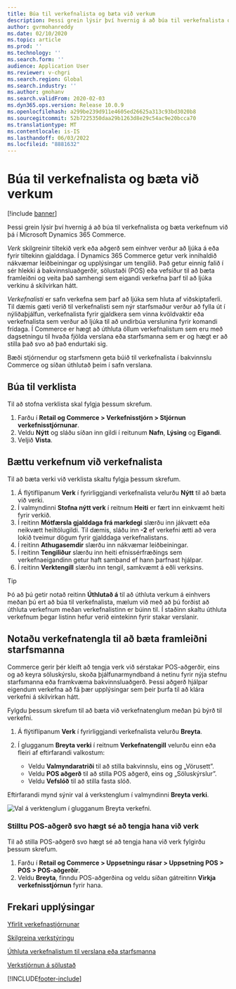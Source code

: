 ```yaml
---
title: Búa til verkefnalista og bæta við verkum
description: Þessi grein lýsir því hvernig á að búa til verkefnalista og bæta verkefnum við þá í Microsoft Dynamics 365 Commerce.
author: gvrmohanreddy
ms.date: 02/10/2020
ms.topic: article
ms.prod: ''
ms.technology: ''
ms.search.form: ''
audience: Application User
ms.reviewer: v-chgri
ms.search.region: Global
ms.search.industry: ''
ms.author: gmohanv
ms.search.validFrom: 2020-02-03
ms.dyn365.ops.version: Release 10.0.9
ms.openlocfilehash: a299be239d911e4605ed26625a313c93bd3020b8
ms.sourcegitcommit: 52b7225350daa29b1263d8e29c54ac9e20bcca70
ms.translationtype: MT
ms.contentlocale: is-IS
ms.lasthandoff: 06/03/2022
ms.locfileid: "8881632"
---
```

# <a name="create-task-lists-and-add-tasks"></a>Búa til verkefnalista og bæta við verkum

[!include [banner](includes/banner.md)]

Þessi grein lýsir því hvernig á að búa til verkefnalista og bæta verkefnum við þá í Microsoft Dynamics 365 Commerce.

*Verk* skilgreinir tiltekið verk eða aðgerð sem einhver verður að ljúka á eða fyrir tiltekinn gjalddaga. Í Dynamics 365 Commerce getur verk innihaldið nákvæmar leiðbeiningar og upplýsingar um tengilið. Það getur einnig falið í sér hlekki á bakvinnsluaðgerðir, sölustaði (POS) eða vefsíður til að bæta framleiðni og veita það samhengi sem eigandi verkefna þarf til að ljúka verkinu á skilvirkan hátt.

*Verkefnalisti* er safn verkefna sem þarf að ljúka sem hluta af viðskiptaferli. Til dæmis gæti verið til verkefnalisti sem nýr starfsmaður verður að fylla út í nýliðaþjálfun, verkefnalista fyrir gjaldkera sem vinna kvöldvaktir eða verkefnalista sem verður að ljúka til að undirbúa verslunina fyrir komandi frídaga. Í Commerce er hægt að úthluta öllum verkefnalistum sem eru með dagsetningu til hvaða fjölda verslana eða starfsmanna sem er og hægt er að stilla það svo að það endurtaki sig.

Bæði stjórnendur og starfsmenn geta búið til verkefnalista í bakvinnslu Commerce og síðan úthlutað þeim í safn verslana.

## <a name="create-a-task-list"></a>Búa til verklista

Til að stofna verklista skal fylgja þessum skrefum.

1. Farðu í **Retail og Commerce \> Verkefnisstjórn \> Stjórnun verkefnisstjórnunar**.
1. Veldu **Nýtt** og sláðu síðan inn gildi í reitunum **Nafn**, **Lýsing** og **Eigandi**.
1. Veljið **Vista**.

## <a name="add-tasks-to-a-task-list"></a>Bættu verkefnum við verkefnalista

Til að bæta verki við verklista skaltu fylgja þessum skrefum.
 
1. Á flýtiflipanum **Verk** í fyrirliggjandi verkefnalista velurðu **Nýtt** til að bæta við verki.
1. Í valmyndinni **Stofna nýtt verk** í reitnum **Heiti** er fært inn einkvæmt heiti fyrir verkið.
1. Í reitinn **Mótfærsla gjalddaga frá markdegi** slærðu inn jákvætt eða neikvætt heiltölugildi. Til dæmis, sláðu inn **-2** ef verkefni ætti að vera lokið tveimur dögum fyrir gjalddaga verkefnalistans.
1. Í reitinn **Athugasemdir** slærðu inn nákvæmar leiðbeiningar.
1. Í reitinn **Tengiliður** slærðu inn heiti efnissérfræðings sem verkefnaeigandinn getur haft samband ef hann þarfnast hjálpar.
1. Í reitinn **Verktengill** slærðu inn tengil, samkvæmt á eðli verksins.

> [!TIP]
> Þó að þú getir notað reitinn **Úthlutað á** til að úthluta verkum á einhvers meðan þú ert að búa til verkefnalista, mælum við með að þú forðist að úthluta verkefnum meðan verkefnalistinn er búinn til. Í staðinn skaltu úthluta verkefnum þegar listinn hefur verið eintekinn fyrir stakar verslanir.

## <a name="use-task-links-to-help-improve-worker-productivity"></a>Notaðu verkefnatengla til að bæta framleiðni starfsmanna

Commerce gerir þér kleift að tengja verk við sérstakar POS-aðgerðir, eins og að keyra söluskýrslu, skoða þjálfunarmyndband á netinu fyrir nýja stefnu starfsmanna eða framkvæma bakvinnsluaðgerð. Þessi aðgerð hjálpar eigendum verkefna að fá þær upplýsingar sem þeir þurfa til að klára verkefni á skilvirkan hátt.

Fylgdu þessum skrefum til að bæta við verkefnatenglum meðan þú býrð til verkefni.

1. Á flýtiflipanum **Verk** í fyrirliggjandi verkefnalista velurðu **Breyta**.
1. Í glugganum **Breyta verki** í reitnum **Verkefnatengill** velurðu einn eða fleiri af eftirfarandi valkostum:

    - Veldu **Valmyndaratriði** til að stilla bakvinnslu, eins og „Vörusett”.
    - Veldu **POS aðgerð** til að stilla POS aðgerð, eins og „Söluskýrslur”.
    - Veldu **Vefslóð** til að stilla fasta slóð.

Eftirfarandi mynd sýnir val á verkstenglum í valmyndinni **Breyta verki**.

![Val á verktenglum í glugganum Breyta verkefni.](media/HQ-POS-Tasks-Linking.png)

### <a name="configure-a-pos-operation-so-that-it-can-be-linked-to-a-task"></a>Stilltu POS-aðgerð svo hægt sé að tengja hana við verk

Til að stilla POS-aðgerð svo hægt sé að tengja hana við verk fylgirðu þessum skrefum.

1. Farðu í **Retail og Commerce \> Uppsetningu rásar \> Uppsetning POS \> POS \> POS-aðgerðir**.
1. Veldu **Breyta**, finndu POS-aðgerðina og veldu síðan gátreitinn **Virkja verkefnisstjórnun** fyrir hana.

## <a name="additional-resources"></a>Frekari upplýsingar

[Yfirlit verkefnastjórnunar](task-mgmt-overview.md)

[Skilgreina verkstýringu](task-mgmt-configure.md)

[Úthluta verkefnalistum til verslana eða starfsmanna](task-mgmt-assign-lists.md)

[Verkstjórnun á sölustað](task-mgmt-POS.md)


[!INCLUDE[footer-include](../includes/footer-banner.md)]
